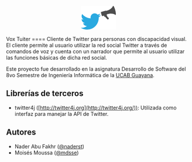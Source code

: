 <p align="center"><img src="src/main/res/drawable-xhdpi/ic_launcher.png"></p>
Vox Tuiter
====
Cliente de Twitter para personas con discapacidad visual. El cliente permite al usuario utilizar la red social Twitter a través de comandos de voz y cuenta con un narrador que permite al usuario utilizar las funciones básicas de dicha red social.

Este proyecto fue desarrollado en la asignatura Desarrollo de Software del 8vo Semestre de Ingeniería Informática de la [UCAB Guayana](http://guayanaweb.ucab.edu.ve).

Librerías de terceros
-------
- twitter4j ([http://twitter4j.org](http://twitter4j.org/)): Utilizada como interfaz para manejar la API de Twitter.

Autores
------
- Nader Abu Fakhr ([@naderst](https://twitter.com/naderst))
- Moisés Moussa ([@mdsse](https://twitter.com/mdsse))